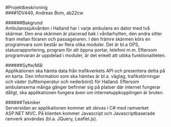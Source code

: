 #Projektbeskrivning   
####1DV449, Andreas Bom, ab22cw     
    
######Bakgrund     
Ambulanssjukvården i Halland har i varje ambulans en dator med två skärmar. Den ena skärmen är placerad bak i vårdarhytten, den andra sitter fram mellan föraren och passageraren. I den främre skärmen körs en programvara som består av flera olika moduler. Det är bl.a GPS, statusrapportering, program för att öppna portar, telefoni m.m. Eftersom programvaran är uppdelad i moduler, är det enkelt att utöka funktionaliteten.   
    
######Syfte/Mål    
Applikationen ska hämta data från trafikverkets API och presentera detta på en karta. Den information som ska hämtas är bl.a. väglag, trafikstörningar och väder (lufttemperatur och nederbörd) för Halland. Eftersom ambulanserna många gånger befinner sig på platser där internet fungerar dåligt, ska applikationen fungera även om internetuppkopplingen är bruten.     


######Tekniker    
Serversidan av applikationen kommer att skivas i C# med ramverket ASP.NET MVC. På klienten kommer Javascript och Javascriptbaserade ramverk användas (bl.a. JQuery, Leaflet.js). 

